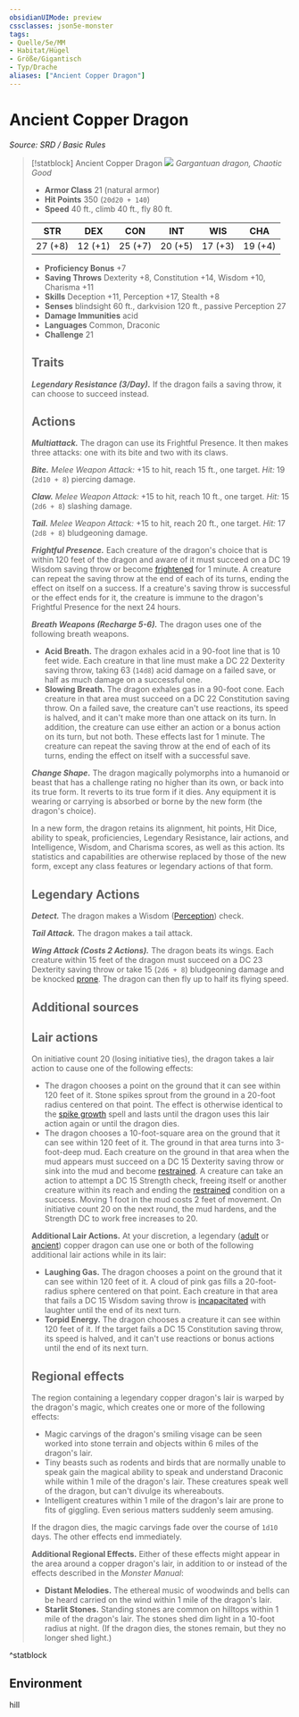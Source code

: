 ```yaml
---
obsidianUIMode: preview
cssclasses: json5e-monster
tags:
- Quelle/5e/MM
- Habitat/Hügel
- Größe/Gigantisch
- Typ/Drache
aliases: ["Ancient Copper Dragon"]
---
```

# Ancient Copper Dragon
*Source: SRD / Basic Rules*  

> [!statblock] Ancient Copper Dragon
> ![](compendium/bestiary/dragon/token/ancient-copper-dragon.png#token)
> *Gargantuan dragon, Chaotic Good*
> 
> - **Armor Class** 21  (natural armor)
> - **Hit Points** 350 (`20d20 + 140`)
> - **Speed** 40 ft., climb 40 ft., fly 80 ft.
> 
> |STR|DEX|CON|INT|WIS|CHA|
> |:---:|:---:|:---:|:---:|:---:|:---:|
> |27 (+8)|12 (+1)|25 (+7)|20 (+5)|17 (+3)|19 (+4)|
> 
> - **Proficiency Bonus** +7
> - **Saving Throws** Dexterity +8, Constitution +14, Wisdom +10, Charisma +11
> - **Skills** Deception +11, Perception +17, Stealth +8
> - **Senses** blindsight 60 ft., darkvision 120 ft., passive Perception 27
> - **Damage Immunities** acid
> - **Languages** Common, Draconic
> - **Challenge** 21
> 
> ## Traits
> 
> ***Legendary Resistance (3/Day).*** If the dragon fails a saving throw, it can choose to succeed instead.
> 
> ## Actions
> 
> ***Multiattack.*** The dragon can use its Frightful Presence. It then makes three attacks: one with its bite and two with its claws.
> 
> ***Bite.*** *Melee Weapon Attack:* +15 to hit, reach 15 ft., one target. *Hit:* 19 (`2d10 + 8`) piercing damage.
> 
> ***Claw.*** *Melee Weapon Attack:* +15 to hit, reach 10 ft., one target. *Hit:* 15 (`2d6 + 8`) slashing damage.
> 
> ***Tail.*** *Melee Weapon Attack:* +15 to hit, reach 20 ft., one target. *Hit:* 17 (`2d8 + 8`) bludgeoning damage.
> 
> ***Frightful Presence.*** Each creature of the dragon's choice that is within 120 feet of the dragon and aware of it must succeed on a DC 19 Wisdom saving throw or become [frightened](rules/conditions.md#frightened) for 1 minute. A creature can repeat the saving throw at the end of each of its turns, ending the effect on itself on a success. If a creature's saving throw is successful or the effect ends for it, the creature is immune to the dragon's Frightful Presence for the next 24 hours.
> 
> ***Breath Weapons (Recharge 5-6).*** The dragon uses one of the following breath weapons.
> 
> - **Acid Breath.** The dragon exhales acid in a 90-foot line that is 10 feet wide. Each creature in that line must make a DC 22 Dexterity saving throw, taking 63 (`14d8`) acid damage on a failed save, or half as much damage on a successful one.  
> - **Slowing Breath.** The dragon exhales gas in a 90-foot cone. Each creature in that area must succeed on a DC 22 Constitution saving throw. On a failed save, the creature can't use reactions, its speed is halved, and it can't make more than one attack on its turn. In addition, the creature can use either an action or a bonus action on its turn, but not both. These effects last for 1 minute. The creature can repeat the saving throw at the end of each of its turns, ending the effect on itself with a successful save.  
> 
> ***Change Shape.*** The dragon magically polymorphs into a humanoid or beast that has a challenge rating no higher than its own, or back into its true form. It reverts to its true form if it dies. Any equipment it is wearing or carrying is absorbed or borne by the new form (the dragon's choice).
> 
> In a new form, the dragon retains its alignment, hit points, Hit Dice, ability to speak, proficiencies, Legendary Resistance, lair actions, and Intelligence, Wisdom, and Charisma scores, as well as this action. Its statistics and capabilities are otherwise replaced by those of the new form, except any class features or legendary actions of that form.
> 
> ## Legendary Actions
> 
> ***Detect.*** The dragon makes a Wisdom ([Perception](rules/skills.md#Perception)) check.
> 
> ***Tail Attack.*** The dragon makes a tail attack.
> 
> ***Wing Attack (Costs 2 Actions).*** The dragon beats its wings. Each creature within 15 feet of the dragon must succeed on a DC 23 Dexterity saving throw or take 15 (`2d6 + 8`) bludgeoning damage and be knocked [prone](rules/conditions.md#prone). The dragon can then fly up to half its flying speed.
> 
> ## Additional sources
> 
> 
> 
> ## Lair actions
> 
> On initiative count 20 (losing initiative ties), the dragon takes a lair action to cause one of the following effects:
> 
> - The dragon chooses a point on the ground that it can see within 120 feet of it. Stone spikes sprout from the ground in a 20-foot radius centered on that point. The effect is otherwise identical to the [spike growth](compendium/spells/spike-growth.md) spell and lasts until the dragon uses this lair action again or until the dragon dies.  
> - The dragon chooses a 10-foot-square area on the ground that it can see within 120 feet of it. The ground in that area turns into 3-foot-deep mud. Each creature on the ground in that area when the mud appears must succeed on a DC 15 Dexterity saving throw or sink into the mud and become [restrained](rules/conditions.md#restrained). A creature can take an action to attempt a DC 15 Strength check, freeing itself or another creature within its reach and ending the [restrained](rules/conditions.md#restrained) condition on a success. Moving 1 foot in the mud costs 2 feet of movement. On initiative count 20 on the next round, the mud hardens, and the Strength DC to work free increases to 20.  
> 
> **Additional Lair Actions.** At your discretion, a legendary ([adult](compendium/bestiary/dragon/adult-copper-dragon.md) or [ancient](compendium/bestiary/dragon/ancient-copper-dragon.md)) copper dragon can use one or both of the following additional lair actions while in its lair:
> 
> - **Laughing Gas.** The dragon chooses a point on the ground that it can see within 120 feet of it. A cloud of pink gas fills a 20-foot-radius sphere centered on that point. Each creature in that area that fails a DC 15 Wisdom saving throw is [incapacitated](rules/conditions.md#incapacitated) with laughter until the end of its next turn.  
> - **Torpid Energy.** The dragon chooses a creature it can see within 120 feet of it. If the target fails a DC 15 Constitution saving throw, its speed is halved, and it can't use reactions or bonus actions until the end of its next turn.  
> 
> ## Regional effects
> 
> The region containing a legendary copper dragon's lair is warped by the dragon's magic, which creates one or more of the following effects:
> 
> - Magic carvings of the dragon's smiling visage can be seen worked into stone terrain and objects within 6 miles of the dragon's lair.  
> - Tiny beasts such as rodents and birds that are normally unable to speak gain the magical ability to speak and understand Draconic while within 1 mile of the dragon's lair. These creatures speak well of the dragon, but can't divulge its whereabouts.  
> - Intelligent creatures within 1 mile of the dragon's lair are prone to fits of giggling. Even serious matters suddenly seem amusing.  
> 
> If the dragon dies, the magic carvings fade over the course of `1d10` days. The other effects end immediately.
> 
> **Additional Regional Effects.** Either of these effects might appear in the area around a copper dragon's lair, in addition to or instead of the effects described in the *Monster Manual*:
> 
> - **Distant Melodies.** The ethereal music of woodwinds and bells can be heard carried on the wind within 1 mile of the dragon's lair.  
> - **Starlit Stones.** Standing stones are common on hilltops within 1 mile of the dragon's lair. The stones shed dim light in a 10-foot radius at night. (If the dragon dies, the stones remain, but they no longer shed light.)  
^statblock

## Environment

hill